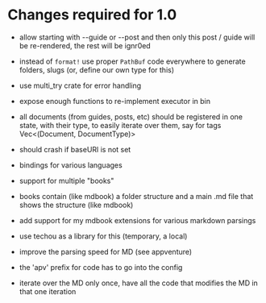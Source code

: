 # Changes required for 1.0
- allow starting with --guide or --post and then only this post / guide will be re-rendered, the rest will be ignr0ed
- instead of `format!` use proper `PathBuf` code everywhere to generate folders, slugs (or, define our own type for this)
- use multi_try crate for error handling
- expose enough functions to re-implement executor in bin
- all documents (from guides, posts, etc) should be registered in one state,
  with their type, to easily iterate over them, say for tags Vec<(Document, DocumentType)>
- should crash if baseURl is not set

- bindings for various languages

- support for multiple "books"
- books contain (like mdbook) a folder structure and a main .md file that shows the structure (like mdbook)
- add support for my mdbook extensions for various markdown parsings
- use techou as a library for this (temporary, a local)
- improve the parsing speed for MD (see appventure)
- the 'apv' prefix for code has to go into the config
- iterate over the MD only once, have all the code that modifies the MD in that one iteration
